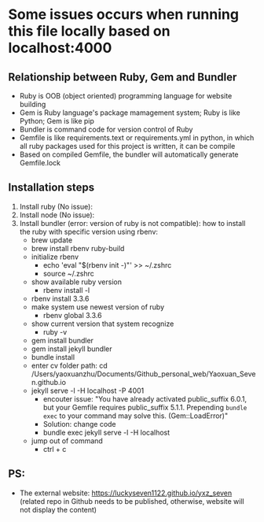# Some issues occurs when running this file locally based on localhost:4000

## Relationship between Ruby, Gem and Bundler
* Ruby is OOB (object oriented) programming language for website building
* Gem is Ruby language's package mamagement system; Ruby is like Python; Gem is like pip
* Bundler is command code for version control of Ruby
* Gemfile is like requirements.text or requirements.yml in python, in which all ruby packages used for this project is written, it can be compile 
* Based on compiled Gemfile, the bundler will automatically generate Gemfile.lock

## Installation steps
1. Install ruby (No issue): 
2. Install node (No issue): 
3. Install bundler (error: version of ruby is not compatible): 
    how to install the ruby with specific version using rbenv:
    - brew update
    - brew install rbenv ruby-build
    * initialize rbenv
        - echo 'eval "$(rbenv init -)"' >> ~/.zshrc
        - source ~/.zshrc
    * show available ruby version 
        - rbenv install -l
    - rbenv install 3.3.6
    * make system use newest version of ruby 
        - rbenv global 3.3.6
    * show current version that system recognize 
        - ruby -v
    - gem install bundler 
    - gem install jekyll bundler
    - bundle install
    - enter cv folder path: cd /Users/yaoxuanzhu/Documents/Github_personal_web/Yaoxuan_Seven.github.io
    - jekyll serve -l -H localhost -P 4001 
        * encouter issue: 
        "You have already activated public_suffix 6.0.1, but your Gemfile requires public_suffix 5.1.1. Prepending `bundle exec` to your command may solve this. (Gem::LoadError)"
        * Solution: change code
        - bundle exec jekyll serve -l -H localhost
    * jump out of command 
        - ctrl + c

## PS: 
- The external website: https://luckyseven1122.github.io/yxz_seven (related repo in Github needs to be published, otherwise, website will not display the content)